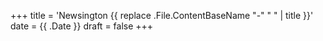 +++
title = 'Newsington {{ replace .File.ContentBaseName "-" " " | title }}'
date = {{ .Date }}
draft = false
+++
